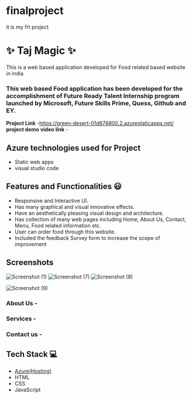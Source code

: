 # finalproject
it is my frt project
# ✨  Taj Magic  ✨

This is a web based application developed for Food related based website in india

### This web based Food application has been developed for the accomplishment of Future Ready Talent Internship program launched by Microsoft, Future Skills Prime, Quess, Github and EY.


**Project Link** -https://green-desert-01d878800.2.azurestaticapps.net/
**project demo video link** - 

## Azure technologies used for Project

- Static web apps
- visual studio code

## Features and Functionalities 😃

- Responsive and Interactive UI.
- Has many graphical and visual innovative effects.
- Have an aesthetically pleasing visual design and architecture.
- Has collection of many web pages including Home, About Us, Contact, Menu, Food related information etc.
- User can order food through this website.
- Included the feedback Survey form to increase the scope of improvement 

## Screenshots

![Screenshot (1)](https://user-images.githubusercontent.com/117972012/202886321-f9f13435-fe92-43c4-b146-b84a5e3e5ec7.png)
![Screenshot (7)](https://user-images.githubusercontent.com/117972012/202898970-9933cc78-9284-4c28-b695-6cd8cba94583.png)
![Screenshot (8)](https://user-images.githubusercontent.com/117972012/202898991-cc80f84a-95e1-4945-abe2-81e18b1316ed.png)


![Screenshot (9)](https://user-images.githubusercontent.com/117972012/202899000-05fd4c90-4816-42ab-bed4-00c28f472cbb.png)


   

### About Us -



### Services -



### Contact us -



## Tech Stack 💻

- [Azure(Hosting)](https://azure.microsoft.com/en-in/features/azure-portal/)
- HTML
- CSS
- JavaScript

